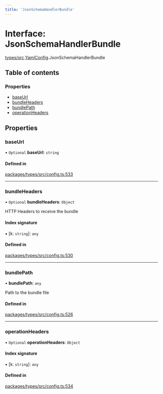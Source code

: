 ```yaml
---
title: 'JsonSchemaHandlerBundle'
---
```


# Interface: JsonSchemaHandlerBundle

[types/src](../modules/types_src).[YamlConfig](../modules/types_src.YamlConfig).JsonSchemaHandlerBundle

## Table of contents

### Properties

- [baseUrl](types_src.YamlConfig.JsonSchemaHandlerBundle#baseurl)
- [bundleHeaders](types_src.YamlConfig.JsonSchemaHandlerBundle#bundleheaders)
- [bundlePath](types_src.YamlConfig.JsonSchemaHandlerBundle#bundlepath)
- [operationHeaders](types_src.YamlConfig.JsonSchemaHandlerBundle#operationheaders)

## Properties

### baseUrl

• `Optional` **baseUrl**: `string`

#### Defined in

[packages/types/src/config.ts:533](https://github.com/Urigo/graphql-mesh/blob/master/packages/types/src/config.ts#L533)

___

### bundleHeaders

• `Optional` **bundleHeaders**: `Object`

HTTP Headers to receive the bundle

#### Index signature

▪ [k: `string`]: `any`

#### Defined in

[packages/types/src/config.ts:530](https://github.com/Urigo/graphql-mesh/blob/master/packages/types/src/config.ts#L530)

___

### bundlePath

• **bundlePath**: `any`

Path to the bundle file

#### Defined in

[packages/types/src/config.ts:526](https://github.com/Urigo/graphql-mesh/blob/master/packages/types/src/config.ts#L526)

___

### operationHeaders

• `Optional` **operationHeaders**: `Object`

#### Index signature

▪ [k: `string`]: `any`

#### Defined in

[packages/types/src/config.ts:534](https://github.com/Urigo/graphql-mesh/blob/master/packages/types/src/config.ts#L534)
